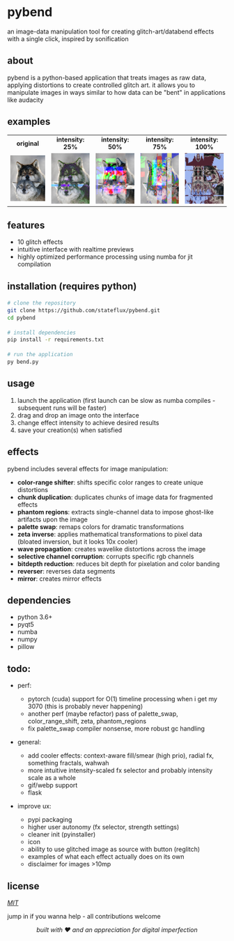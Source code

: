 # pybend
an image-data manipulation tool for creating glitch-art/databend effects with a single click, inspired by sonification


## about
pybend is a python-based application that treats images as raw data, applying distortions to create controlled glitch art. it allows you to manipulate images in ways similar to how data can be "bent" in applications like audacity

## examples

<div align="center">
  <table>
    <tr>
      <td align="center"><b>original</b></td>
      <td align="center"><b>intensity: 25%</b></td>
      <td align="center"><b>intensity: 50%</b></td>
      <td align="center"><b>intensity: 75%</b></td>
      <td align="center"><b>intensity: 100%</b></td>
    </tr>
    <tr>
      <td><img src="examples/original.png" width="150px"></td>
      <td><img src="examples/25.png" width="150px"></td>
      <td><img src="examples/50.png" width="150px"></td>
      <td><img src="examples/75.png" width="150px"></td>
      <td><img src="examples/100.png" width="150px"></td>
    </tr>
  </table>
</div>

## features
- 10 glitch effects
- intuitive interface with realtime previews
- highly optimized performance processing using numba for jit compilation

## installation (requires python)
```bash
# clone the repository
git clone https://github.com/stateflux/pybend.git
cd pybend

# install dependencies
pip install -r requirements.txt

# run the application
py bend.py
```

## usage
1. launch the application (first launch can be slow as numba compiles - subsequent runs will be faster)
2. drag and drop an image onto the interface
3. change effect intensity to achieve desired results
4. save your creation(s) when satisfied

## effects
pybend includes several effects for image manipulation:

- **color-range shifter**: shifts specific color ranges to create unique distortions
- **chunk duplication**: duplicates chunks of image data for fragmented effects
- **phantom regions**: extracts single-channel data to impose ghost-like artifacts upon the image
- **palette swap**: remaps colors for dramatic transformations
- **zeta inverse**: applies mathematical transformations to pixel data (bloated inversion, but it looks 10x cooler)
- **wave propagation**: creates wavelike distortions across the image
- **selective channel corruption**: corrupts specific rgb channels
- **bitdepth reduction**: reduces bit depth for pixelation and color banding
- **reverser**: reverses data segments
- **mirror**: creates mirror effects

## dependencies
- python 3.6+
- pyqt5
- numba
- numpy
- pillow

## todo:
- perf:
    - pytorch (cuda) support for O(1) timeline processing when i get my 3070 (this is probably never happening)
    - another perf (maybe refactor) pass of palette_swap, color_range_shift, zeta, phantom_regions
    - fix palette_swap compiler nonsense, more robust gc handling

- general:
    - add cooler effects: context-aware fill/smear (high prio), radial fx, something fractals, wahwah
    - more intuitive intensity-scaled fx selector and probably intensity scale as a whole
    - gif/webp support
    - flask

- improve ux:
    - pypi packaging
    - higher user autonomy (fx selector, strength settings)
    - cleaner init (pyinstaller)
    - icon
    - ability to use glitched image as source with button (reglitch)
    - examples of what each effect actually does on its own
    - disclaimer for images >10mp

## license
*[MIT](LICENSE)*

jump in if you wanna help - all contributions welcome

<p align="center"><em>built with ♥ and an appreciation for digital imperfection</em></p>